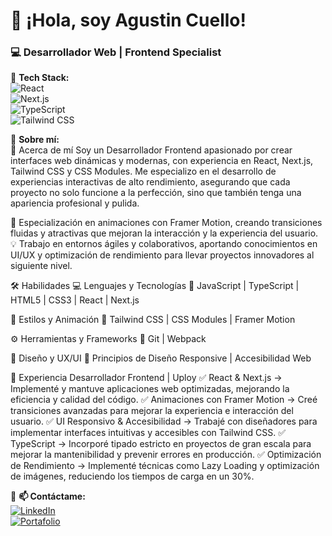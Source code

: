 # 🚀 ¡Hola, soy Agustin Cuello!  

### 💻 Desarrollador Web | Frontend Specialist  

🔹 **Tech Stack:**  
![React](https://img.shields.io/badge/React-000?style=for-the-badge&logo=react)  
![Next.js](https://img.shields.io/badge/Next.js-000?style=for-the-badge&logo=next.js)  
![TypeScript](https://img.shields.io/badge/TypeScript-000?style=for-the-badge&logo=typescript)  
![Tailwind CSS](https://img.shields.io/badge/TailwindCSS-000?style=for-the-badge&logo=tailwind-css)  

🔹 **Sobre mí:**  
🚀 Acerca de mí
Soy un Desarrollador Frontend apasionado por crear interfaces web dinámicas y modernas, con experiencia en React, Next.js, Tailwind CSS y CSS Modules. Me especializo en el desarrollo de experiencias interactivas de alto rendimiento, asegurando que cada proyecto no solo funcione a la perfección, sino que también tenga una apariencia profesional y pulida.

📌 Especialización en animaciones con Framer Motion, creando transiciones fluidas y atractivas que mejoran la interacción y la experiencia del usuario.
💡 Trabajo en entornos ágiles y colaborativos, aportando conocimientos en UI/UX y optimización de rendimiento para llevar proyectos innovadores al siguiente nivel.

🛠️ Habilidades
💻 Lenguajes y Tecnologías
🔹 JavaScript | TypeScript | HTML5 | CSS3 | React | Next.js

🎨 Estilos y Animación
🔹 Tailwind CSS | CSS Modules | Framer Motion

⚙️ Herramientas y Frameworks
🔹 Git | Webpack

🎯 Diseño y UX/UI
🔹 Principios de Diseño Responsive | Accesibilidad Web

💼 Experiencia
Desarrollador Frontend | Uploy
✅ React & Next.js → Implementé y mantuve aplicaciones web optimizadas, mejorando la eficiencia y calidad del código.
✅ Animaciones con Framer Motion → Creé transiciones avanzadas para mejorar la experiencia e interacción del usuario.
✅ UI Responsivo & Accesibilidad → Trabajé con diseñadores para implementar interfaces intuitivas y accesibles con Tailwind CSS.
✅ TypeScript → Incorporé tipado estricto en proyectos de gran escala para mejorar la mantenibilidad y prevenir errores en producción.
✅ Optimización de Rendimiento → Implementé técnicas como Lazy Loading y optimización de imágenes, reduciendo los tiempos de carga en un 30%.

🔹 **📫 Contáctame:**  
[![LinkedIn](https://img.shields.io/badge/LinkedIn-000?style=for-the-badge&logo=linkedin)](https://www.linkedin.com/in/carlos-agustin-nicolas-cuello122)  
[![Portafolio](https://img.shields.io/badge/Portfolio-000?style=for-the-badge&logo=web)](https://otochicatole.github.io/portafolio/)  
